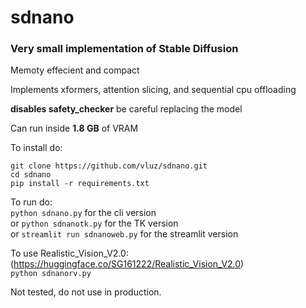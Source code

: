 # sdnano
### Very small implementation of Stable Diffusion

Memoty effecient and compact

Implements xformers, attention slicing, and sequential cpu offloading

**disables safety_checker** be careful replacing the model

Can run inside **1.8 GB** of VRAM

To install do:
```
git clone https://github.com/vluz/sdnano.git
cd sdnano
pip install -r requirements.txt
```

To run do:<br>
`python sdnano.py` for the cli version
<br>or
`python sdnanotk.py` for the TK version
<br>or
`streamlit run sdnanoweb.py` for the streamlit version

To use Realistic_Vision_V2.0: (https://huggingface.co/SG161222/Realistic_Vision_V2.0)
<br>
`python sdnanorv.py`

Not tested, do not use in production.
